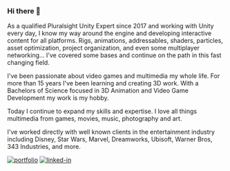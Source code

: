 ### Hi there 👋

<!--
**KillerFirefly/KillerFirefly** is a ✨ _special_ ✨ repository because its `README.md` (this file) appears on your GitHub profile.

Here are some ideas to get you started:

- 🔭 I’m currently working on ...
- 🌱 I’m currently learning ...
- 👯 I’m looking to collaborate on ...
- 🤔 I’m looking for help with ...
- 💬 Ask me about ...
- 📫 How to reach me: ...
- 😄 Pronouns: ...
- ⚡ Fun fact: ...
-->

As a qualified Pluralsight Unity Expert since 2017 and working with Unity every day, I know my way around the engine and developing interactive content for all platforms. Rigs, animations, addressables, shaders, particles, asset optimization, project organization, and even some multiplayer networking... I've covered some bases and continue on the path in this fast changing field.

I've been passionate about video games and multimedia my whole life. For more than 15 years I've been learning and creating 3D work. With a Bachelors of Science focused in 3D Animation and Video Game Development my work is my hobby.

Today I continue to expand my skills and expertise. I love all things multimedia from games, movies, music, photography and art.

I've worked directly with well known clients in the entertainment industry including Disney, Star Wars, Marvel, Dreamworks, Ubisoft, Warner Bros, 343 Industries, and more.

[![portfolio](https://img.shields.io/badge/Portfolio-5340ff?style=flat&logo=Firefox&logoColor=white&color=green)](https://davidamccully.com/)
[![linked-in](https://img.shields.io/badge/Linked_In-0077B5?style=flat&logo=LinkedIn&logoColor=white)](https://www.linkedin.com/in/davidamccully/)
